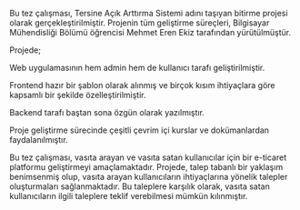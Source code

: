 Bu tez çalışması, Tersine Açık Arttırma Sistemi adını taşıyan bitirme projesi olarak gerçekleştirilmiştir. 
Projenin tüm geliştirme süreçleri, Bilgisayar Mühendisliği Bölümü öğrencisi Mehmet Eren Ekiz tarafından yürütülmüştür.

Projede;

Web uygulamasının hem admin hem de kullanıcı tarafı geliştirilmiştir.

Frontend hazır bir şablon olarak alınmış ve birçok kısım ihtiyaçlara göre kapsamlı bir şekilde özelleştirilmiştir.

Backend tarafı baştan sona özgün olarak yazılmıştır.

Proje geliştirme sürecinde çeşitli çevrim içi kurslar ve dokümanlardan faydalanılmıştır.


Bu tez çalışması, vasıta arayan ve vasıta satan kullanıcılar için bir e-ticaret platformu geliştirmeyi amaçlamaktadır. Projede, talep tabanlı bir yaklaşım benimsenmiş olup, vasıta arayan kullanıcıların ihtiyaçlarına yönelik talepler oluşturmaları sağlanmaktadır. Bu taleplere karşılık olarak, vasıta satan kullanıcıların ilgili taleplere teklif verebilmesi mümkün kılınmıştır.
